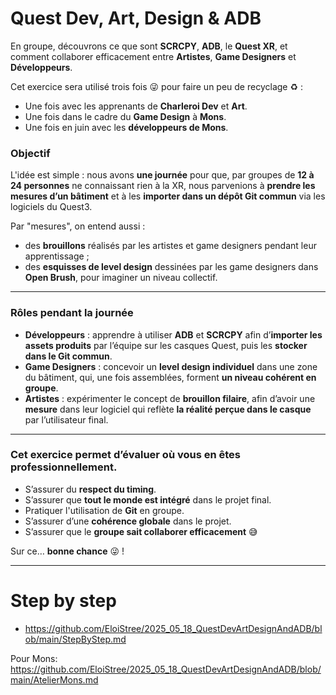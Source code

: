 

# Quest Dev, Art, Design & ADB

En groupe, découvrons ce que sont **SCRCPY**, **ADB**, le **Quest XR**, et comment collaborer efficacement entre **Artistes**, **Game Designers** et **Développeurs**.

Cet exercice sera utilisé trois fois 😜 pour faire un peu de recyclage ♻️ :

- Une fois avec les apprenants de **Charleroi Dev** et **Art**.
- Une fois dans le cadre du **Game Design** à **Mons**.
- Une fois en juin avec les **développeurs de Mons**.

### Objectif

L'idée est simple : nous avons **une journée** pour que, par groupes de **12 à 24 personnes** ne connaissant rien à la XR, nous parvenions à **prendre les mesures d’un bâtiment** et à les **importer dans un dépôt Git commun** via les logiciels du Quest3.

Par "mesures", on entend aussi :

- des **brouillons** réalisés par les artistes et game designers pendant leur apprentissage ;
- des **esquisses de level design** dessinées par les game designers dans **Open Brush**, pour imaginer un niveau collectif.

---

### Rôles pendant la journée

- **Développeurs** : apprendre à utiliser **ADB** et **SCRCPY** afin d’**importer les assets produits** par l’équipe sur les casques Quest, puis les **stocker dans le Git commun**.
- **Game Designers** : concevoir un **level design individuel** dans une zone du bâtiment, qui, une fois assemblées, forment **un niveau cohérent en groupe**.
- **Artistes** : expérimenter le concept de **brouillon filaire**, afin d’avoir une **mesure** dans leur logiciel qui reflète **la réalité perçue dans le casque** par l’utilisateur final.

---

### Cet exercice permet d’évaluer où vous en êtes professionnellement.

- S’assurer du **respect du timing**.
- S’assurer que **tout le monde est intégré** dans le projet final.
- Pratiquer l'utilisation de **Git** en groupe.
- S’assurer d’une **cohérence globale** dans le projet.
- S’assurer que le **groupe sait collaborer efficacement** 😅

Sur ce… **bonne chance** 😜 !

---

# Step by step

- https://github.com/EloiStree/2025_05_18_QuestDevArtDesignAndADB/blob/main/StepByStep.md


Pour Mons:
https://github.com/EloiStree/2025_05_18_QuestDevArtDesignAndADB/blob/main/AtelierMons.md
